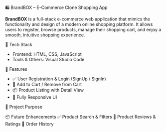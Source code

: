 🛍️ BrandBOX – E-Commerce Clone Shopping App

**BrandBOX** is a full-stack e-commerce web application that mimics the functionality and design of a modern online shopping platform. It allows users to register, browse products, manage their shopping cart, and enjoy a smooth, intuitive shopping experience.

 🧰 Tech Stack

- Frontend: HTML, CSS, JavaScript
- Tools & Others: Visual Studio Code

 🔑 Features

- ✅ User Registration & Login (SignUp / SignIn)
- 🛒 Add to Cart / Remove from Cart
- 📦 Product Listing with Detail View
- 📱 Fully Responsive UI

 🎯 Project Purpose


📦 Future Enhancements
✅ Product Search & Filters
📝 Product Reviews & Ratings
🧾 Order History 

